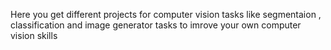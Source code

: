 

Here you get different projects for computer vision tasks like segmentaion , classification and image generator tasks to imrove your own computer vision skills
